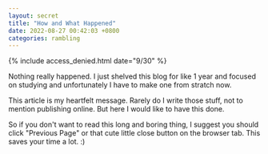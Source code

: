 ```yaml
---
layout: secret
title: "How and What Happened"
date: 2022-08-27 00:42:03 +0800
categories: rambling
---
```


{% include access_denied.html date="9/30" %}

<!-- {% include construction_template.html date="8/27" progress="~20" desc="This page may never be finished." %} -->

Nothing really happened. I just shelved this blog for like 1 year and focused on studying and unfortunately I have to make one from stratch now.

This article is my heartfelt message. Rarely do I write those stuff, not to mention publishing online. But here I would like to have this done.

So if you don't want to read this long and boring thing, I suggest you should click "Previous Page" or that cute little close button on the browser tab. This saves your time a lot. :)